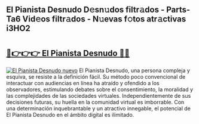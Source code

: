 ## El Pianista Desnudo D𝚎sn𝚞dos filtr𝚊dos - Parts-Ta6 Vid𝚎os filtr𝚊dos - N𝚞evas f𝚘tos atr𝚊ctivas i3HO2

# <h2><a href="http://mbbxsgm.tromn.icu/?c=El+Pianista+Desnudo">🔗👉👉👉 El Pianista Desnudo 🔗🔗</a></h2>

[![El Pianista Desnudo nuevo](https://i.imgur.com/pEAQMta.gif)](http://mbbxsgm.tromn.icu/?c=El+Pianista+Desnudo)
El Pianista Desnudo, una persona compleja y esquiva, se resiste a la definición fácil. Su método poco convencional de interactuar con audiencias en línea ha atraído y ofendido a los observadores, estimulando debates sobre el consentimiento, la moralidad y las complejidades de las sociedades virtuales. Independientemente de sus decisiones futuras, su huella en la comunidad virtual es imborrable. Con una determinación inquebrantable y un atractivo innegable, el potencial de El Pianista Desnudo en el ámbito digital es ilimitado.
